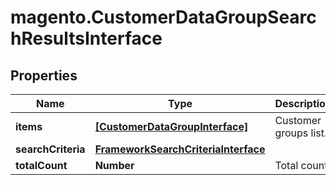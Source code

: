# magento.CustomerDataGroupSearchResultsInterface

## Properties
Name | Type | Description | Notes
------------ | ------------- | ------------- | -------------
**items** | [**[CustomerDataGroupInterface]**](CustomerDataGroupInterface.md) | Customer groups list. | 
**searchCriteria** | [**FrameworkSearchCriteriaInterface**](FrameworkSearchCriteriaInterface.md) |  | 
**totalCount** | **Number** | Total count. | 


